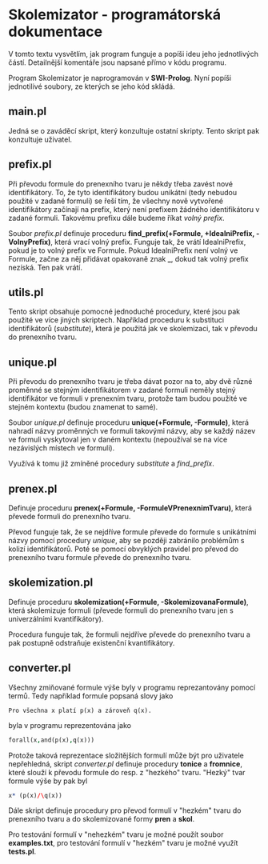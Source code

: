 ﻿# Skolemizator - programátorská dokumentace

V tomto textu vysvětlím, jak program funguje a popíši ideu jeho jednotlivých částí. Detailnější komentáře jsou napsané přímo v kódu programu.

Program Skolemizator je naprogramován v **SWI-Prolog**. Nyní popíši jednotilivé soubory, ze kterých se jeho kód skládá.

## main.pl
Jedná se o zaváděcí skript, který konzultuje ostatní skripty. Tento skript pak konzultuje uživatel.

## prefix.pl
Při převodu formule do prenexního tvaru je někdy třeba zavést nové identifikátory. To, že tyto identifikátory budou unikátní (tedy nebudou použité v zadané formuli) se řeší tím, že všechny nově vytvořené identifikátory začínají na prefix, který není prefixem žádného identifikátoru v zadané formuli. Takovému prefixu dále budeme říkat *volný prefix*.

Soubor *prefix.pl* definuje proceduru **find_prefix(+Formule, +IdealniPrefix, -VolnyPrefix)**, která vrací volný prefix. Funguje tak, že vrátí IdealniPrefix, pokud je to volný prefix ve Formule. Pokud IdealniPrefix není volný ve Formule, začne za něj přidávat opakovaně znak **_**, dokud tak volný prefix nezíská. Ten pak vrátí.

## utils.pl
Tento skript obsahuje pomocné jednoduché procedury, které jsou pak použité ve více jiných skriptech. Například proceduru k substituci identifikátorů (*substitute*), která je použitá jak ve skolemizaci, tak v převodu do prenexního tvaru.

## unique.pl
Při převodu do prenexního tvaru je třeba dávat pozor na to, aby dvě různé proměnné se stejným identifikátorem v zadané formuli neměly stejný identifikátor ve formuli v prenexním tvaru, protože tam budou použité ve stejném kontextu (budou znamenat to samé).

Soubor *unique.pl* definuje proceduru **unique(+Formule, -Formule)**, která nahradí názvy proměnných ve formuli takovými názvy, aby se každý název ve formuli vyskytoval jen v daném kontextu (nepoužíval se na více nezávislých místech ve formuli).

Využívá k tomu již zmíněné procedury *substitute* a *find_prefix*.

## prenex.pl
Definuje proceduru **prenex(+Formule, -FormuleVPrenexnimTvaru)**, která převede formuli do prenexního tvaru.

Převod funguje tak, že se nejdříve formule převede do formule s unikátními názvy pomocí procedury *unique*, aby se později zabránilo problémům s kolizí identifikátorů. Poté se pomocí obvyklých pravidel pro převod do prenexního tvaru formule převede do prenexního tvaru.

## skolemization.pl
Definuje proceduru **skolemization(+Formule, -SkolemizovanaFormule)**, která skolemizuje formuli (převede formuli do prenexního tvaru jen s univerzálními kvantifikátory).

Procedura funguje tak, že formuli nejdříve převede do prenexního tvaru a pak postupně odstraňuje existenční kvantifikátory.

## converter.pl
Všechny zmiňované formule výše byly v programu reprezantovány pomocí termů. Tedy například formule popsaná slovy jako
```
Pro všechna x platí p(x) a zároveň q(x).
```
byla v programu reprezentována jako
```prolog
forall(x,and(p(x),q(x)))
```
Protože taková reprezentace složitějších formulí může být pro uživatele nepřehledná, skript *converter.pl* definuje procedury **tonice** a **fromnice**, které slouží k převodu formule do resp. z "hezkého" tvaru. "Hezký" tvar formule výše by pak byl
```prolog
x* (p(x)/\q(x))
```
Dále skript definuje procedury pro převod formulí v "hezkém" tvaru do prenexního tvaru a do skolemizované formy **pren** a **skol**.

Pro testování formulí v "nehezkém" tvaru je možné použít soubor **examples.txt**, pro testování formulí v "hezkém" tvaru je možné využít **tests.pl**.